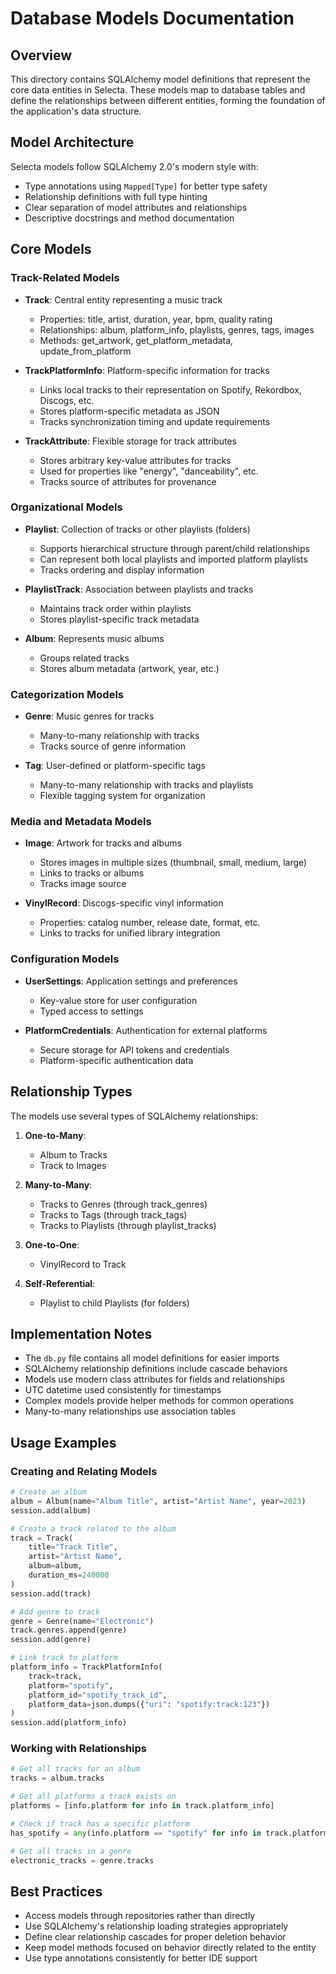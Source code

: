 # Database Models Documentation

## Overview
This directory contains SQLAlchemy model definitions that represent the core data entities in Selecta. These models map to database tables and define the relationships between different entities, forming the foundation of the application's data structure.

## Model Architecture
Selecta models follow SQLAlchemy 2.0's modern style with:
- Type annotations using `Mapped[Type]` for better type safety
- Relationship definitions with full type hinting
- Clear separation of model attributes and relationships
- Descriptive docstrings and method documentation

## Core Models

### Track-Related Models
- **Track**: Central entity representing a music track
  - Properties: title, artist, duration, year, bpm, quality rating
  - Relationships: album, platform_info, playlists, genres, tags, images
  - Methods: get_artwork, get_platform_metadata, update_from_platform

- **TrackPlatformInfo**: Platform-specific information for tracks
  - Links local tracks to their representation on Spotify, Rekordbox, Discogs, etc.
  - Stores platform-specific metadata as JSON
  - Tracks synchronization timing and update requirements

- **TrackAttribute**: Flexible storage for track attributes
  - Stores arbitrary key-value attributes for tracks
  - Used for properties like "energy", "danceability", etc.
  - Tracks source of attributes for provenance

### Organizational Models
- **Playlist**: Collection of tracks or other playlists (folders)
  - Supports hierarchical structure through parent/child relationships
  - Can represent both local playlists and imported platform playlists
  - Tracks ordering and display information

- **PlaylistTrack**: Association between playlists and tracks
  - Maintains track order within playlists
  - Stores playlist-specific track metadata

- **Album**: Represents music albums
  - Groups related tracks
  - Stores album metadata (artwork, year, etc.)

### Categorization Models
- **Genre**: Music genres for tracks
  - Many-to-many relationship with tracks
  - Tracks source of genre information

- **Tag**: User-defined or platform-specific tags
  - Many-to-many relationship with tracks and playlists
  - Flexible tagging system for organization

### Media and Metadata Models
- **Image**: Artwork for tracks and albums
  - Stores images in multiple sizes (thumbnail, small, medium, large)
  - Links to tracks or albums
  - Tracks image source

- **VinylRecord**: Discogs-specific vinyl information
  - Properties: catalog number, release date, format, etc.
  - Links to tracks for unified library integration

### Configuration Models
- **UserSettings**: Application settings and preferences
  - Key-value store for user configuration
  - Typed access to settings

- **PlatformCredentials**: Authentication for external platforms
  - Secure storage for API tokens and credentials
  - Platform-specific authentication data

## Relationship Types
The models use several types of SQLAlchemy relationships:

1. **One-to-Many**:
   - Album to Tracks
   - Track to Images

2. **Many-to-Many**:
   - Tracks to Genres (through track_genres)
   - Tracks to Tags (through track_tags)
   - Tracks to Playlists (through playlist_tracks)

3. **One-to-One**:
   - VinylRecord to Track

4. **Self-Referential**:
   - Playlist to child Playlists (for folders)

## Implementation Notes
- The `db.py` file contains all model definitions for easier imports
- SQLAlchemy relationship definitions include cascade behaviors
- Models use modern class attributes for fields and relationships
- UTC datetime used consistently for timestamps
- Complex models provide helper methods for common operations
- Many-to-many relationships use association tables

## Usage Examples

### Creating and Relating Models
```python
# Create an album
album = Album(name="Album Title", artist="Artist Name", year=2023)
session.add(album)

# Create a track related to the album
track = Track(
    title="Track Title",
    artist="Artist Name",
    album=album,
    duration_ms=240000
)
session.add(track)

# Add genre to track
genre = Genre(name="Electronic")
track.genres.append(genre)
session.add(genre)

# Link track to platform
platform_info = TrackPlatformInfo(
    track=track,
    platform="spotify",
    platform_id="spotify_track_id",
    platform_data=json.dumps({"uri": "spotify:track:123"})
)
session.add(platform_info)
```

### Working with Relationships
```python
# Get all tracks for an album
tracks = album.tracks

# Get all platforms a track exists on
platforms = [info.platform for info in track.platform_info]

# Check if track has a specific platform
has_spotify = any(info.platform == "spotify" for info in track.platform_info)

# Get all tracks in a genre
electronic_tracks = genre.tracks
```

## Best Practices
- Access models through repositories rather than directly
- Use SQLAlchemy's relationship loading strategies appropriately
- Define clear relationship cascades for proper deletion behavior
- Keep model methods focused on behavior directly related to the entity
- Use type annotations consistently for better IDE support
